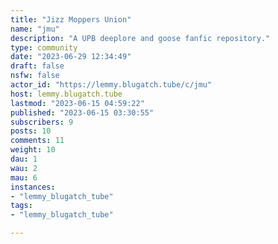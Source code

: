 ```yaml
---
title: "Jizz Moppers Union" 
name: "jmu"
description: "A UPB deeplore and goose fanfic repository."
type: community
date: "2023-06-29 12:34:49"
draft: false
nsfw: false
actor_id: "https://lemmy.blugatch.tube/c/jmu"
host: lemmy.blugatch.tube
lastmod: "2023-06-15 04:59:22"
published: "2023-06-15 03:30:55"
subscribers: 9
posts: 10
comments: 11
weight: 10
dau: 1
wau: 2
mau: 6
instances:
- "lemmy_blugatch_tube"
tags: 
- "lemmy_blugatch_tube"

---
```

